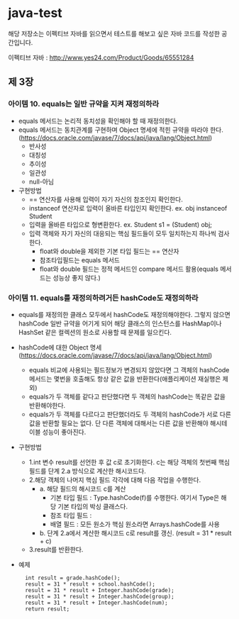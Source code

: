 # java-test

해당 저장소는 이펙티브 자바를 읽으면서 테스트를 해보고 싶은 자바 코드를 작성한 공간입니다.

이펙티브 자바 : http://www.yes24.com/Product/Goods/65551284



## 제 3장
### 아이템 10. equals는 일반 규약을 지켜 재정의하라

- equals 메서드는 논리적 동치성을 확인해야 할 때 재정의한다.
- equals 메서드는 동치관계를 구현하며 Object 명세에 적힌 규약을 따라야 한다. (https://docs.oracle.com/javase/7/docs/api/java/lang/Object.html)
  - 반사성
  - 대칭성
  - 추이성 
  - 일관성
  - null-아님
- 구현방법
  - == 연산자를 사용해 입력이 자기 자신의 참조인지 확인한다.
  - instanceof 연산자로 입력이 올바른 타입인지 확인한다. ex. obj instanceof Student
  - 입력을 올바른 타입으로 형변환한다. ex. Student s1 = (Student) obj; 
  - 입력 객체와 자기 자신의 대응되는 핵심 필드들이 모두 일치하는지 하나씩 검사한다.
    - float와 double을 제외한 기본 타입 필드는 == 연산자
    - 참조타입필드는 equals 메서드
    - float와 double 필드는 정적 메서드인 compare 메서드 활용(equals 메서드는 성능상 좋지 않다.)
    
### 아이템 11. equals를 재정의하려거든 hashCode도 재정의하라

- equals를 재정의한 클래스 모두에서 hashCode도 재정의해야한다. 그렇지 않으면 hashCode 일반 규약을 어기게 되어 해당 클래스의 인스턴스를 HashMap이나 HashSet 같은 컬렉션의 원소로 사용할 때 문제를 일으킨다.
- hashCode에 대한 Object 명세 (https://docs.oracle.com/javase/7/docs/api/java/lang/Object.html)
  - equals 비교에 사용되는 필드정보가 변경되지 않았다면 그 객체의 hashCode 메서드는 몇번을 호출해도 항상 같은 값을 반환한다(애플리케이션 재실행은 제외)
  - equals가 두 객체를 같다고 판단했다면 두 객체의 hashCode는 똑같은 값을 반환해야한다.
  - equals가 두 객체를 다르다고 판단했더라도 두 객체의 hashCode가 서로 다른 값을 반환할 필요는 없다. 단 다른 객체에 대해서는 다른 값을 반환해야 해시테이블 성능이 좋아진다.

- 구현방법
  - 1.int 변수 result를 선언한 후 값 c로 초기화한다. c는 해당 객체의 첫번째 핵심 필드를 단계 2.a 방식으로 계산한 해시코드다.
  - 2.해당 객체의 나머지 핵심 필드 각각에 대해 다음 작업을 수행한다.
    - a. 해당 필드의 해시코드 c를 계산
      - 기본 타입 필드 : Type.hashCode(f)를 수행한다. 여기서 Type은 해당 기본 타입의 박싱 클래스다.
      - 참조 타입 필드 : 
      - 배열 필드 : 모든 원소가 핵심 원소라면 Arrays.hashCode를 사용
    - b. 단계 2.a에서 계산한 해시코드 c로 result를 갱신. (result = 31 * result + c)
  - 3.result를 반환한다.
- 예제
  ```
    int result = grade.hashCode();
    result = 31 * result + school.hashCode();
    result = 31 * result + Integer.hashCode(grade);
    result = 31 * result + Integer.hashCode(group);
    result = 31 * result + Integer.hashCode(num);
    return result;
  ```













